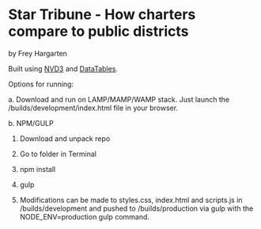 Star Tribune - How charters compare to public districts
================

by Frey Hargarten

Built using [NVD3](http://nvd3.org/) and [DataTables](https://www.datatables.net/).

Options for running:

a. Download and run on LAMP/MAMP/WAMP stack. Just launch the /builds/development/index.html file in your browser.

b. NPM/GULP

1. Download and unpack repo

2. Go to folder in Terminal

3. npm install

4. gulp

5. Modifications can be made to styles.css, index.html and scripts.js in /builds/development and pushed to /builds/production via gulp with the NODE_ENV=production gulp command.